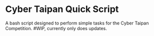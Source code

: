 # Cyber Taipan Quick Script
A bash script designed to perform simple tasks for the Cyber Taipan Competition.
#WIP, currently only does updates.
